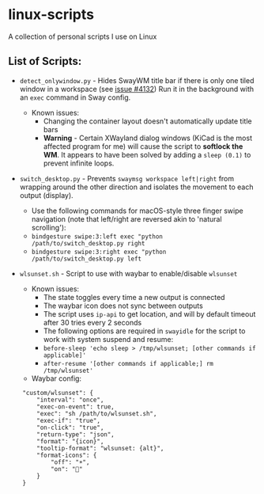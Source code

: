 # linux-scripts
A collection of personal scripts I use on Linux

## List of Scripts:
- `detect_onlywindow.py` - Hides SwayWM title bar if there is only one tiled window in a workspace (see [issue #4132](https://github.com/swaywm/sway/issues/4132)) Run it in the background with an `exec` command in Sway config.
    - Known issues:
        - Changing the container layout doesn't automatically update title bars
        - **Warning** - Certain XWayland dialog windows (KiCad is the most affected program for me) will cause the script to **softlock the WM**. It appears to have been solved by adding a `sleep (0.1)` to prevent infinite loops.

- `switch_desktop.py` - Prevents `swaymsg workspace left|right` from wrapping around the other direction and isolates the movement to each output (display).
    - Use the following commands for macOS-style three finger swipe navigation (note that left/right are reversed akin to 'natural scrolling'):
    - `bindgesture swipe:3:left exec "python /path/to/switch_desktop.py right`
    - `bindgesture swipe:3:right exec "python /path/to/switch_desktop.py left`

- `wlsunset.sh` - Script to use with waybar to enable/disable `wlsunset`
    - Known issues:
        - The state toggles every time a new output is connected
        - The waybar icon does not sync between outputs
        - The script uses `ip-api` to get location, and will by default timeout after 30 tries every 2 seconds
        - The following options are required in `swayidle` for the script to work with system suspend and resume:
        - `before-sleep 'echo sleep > /tmp/wlsunset; [other commands if applicable]'`
        - `after-resume '[other commands if applicable;] rm /tmp/wlsunset'`
    - Waybar config:
```
    "custom/wlsunset": {
        "interval": "once",
        "exec-on-event": true,
        "exec": "sh /path/to/wlsunset.sh",
        "exec-if": "true",
        "on-click": "true",
        "return-type": "json",
        "format": "{icon}",
        "tooltip-format": "wlsunset: {alt}",
        "format-icons": {
            "off": "☀️",
            "on": "🌙"
        }
    }
```
